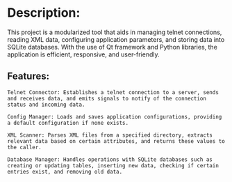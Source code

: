 # Description:

This project is a modularized tool that aids in managing telnet connections, reading XML data, configuring application parameters, and storing data into SQLite databases. With the use of Qt framework and Python libraries, the application is efficient, responsive, and user-friendly.

## Features:

    Telnet Connector: Establishes a telnet connection to a server, sends and receives data, and emits signals to notify of the connection status and incoming data.

    Config Manager: Loads and saves application configurations, providing a default configuration if none exists.

    XML Scanner: Parses XML files from a specified directory, extracts relevant data based on certain attributes, and returns these values to the caller.

    Database Manager: Handles operations with SQLite databases such as creating or updating tables, inserting new data, checking if certain entries exist, and removing old data.
